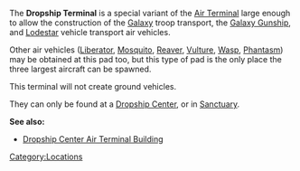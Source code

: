 The **Dropship Terminal** is a special variant of the [Air
Terminal](Air_Terminal.md) large enough to allow the
construction of the [Galaxy](vehicles/Galaxy.md) troop transport, the
[Galaxy Gunship](Galaxy_Gunship.md), and
[Lodestar](Lodestar.md) vehicle transport air vehicles.

Other air vehicles ([Liberator](Liberator.md),
[Mosquito](Mosquito.md), [Reaver](Reaver.md),
[Vulture](Vulture.md), [Wasp](Wasp.md),
[Phantasm](Phantasm.md)) may be obtained at this pad too, but
this type of pad is the only place the three largest aircraft can be
spawned.

This terminal will not create ground vehicles.

They can only be found at a [Dropship
Center](Dropship_Center.md), or in
[Sanctuary](Sanctuary.md).

**See also:**

- [Dropship Center Air Terminal
  Building](Dropship_Center_Air_Terminal_Building.md)

[Category:Locations](Category:Locations.md)

